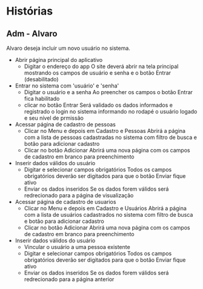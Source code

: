 # Histórias
## Adm - Alvaro
Alvaro deseja incluir um novo usuário no sistema.
* Abrir página principal do aplicativo
	- Digitar o endereço do app
	O site deverá abrir na tela principal mostrando os campos de usuário e senha e o botão Entrar (desabilitado)
* Entrar no sistema com 'usuário' e 'senha'
	- Digitar o usuário e a senha
	Ao preencher os campos o botão Entrar fica habilitado
	- clicar no botão Entrar
	Será validado os dados informados e registrado o login no sistema informando no rodapé o usuário logado e seu nível de prmissão
* Acessar página de cadastro de pessoas
	- Clicar no Menu e depois em Cadastro e Pessoas
	Abrirá a página com a lista de pessoas cadastradas no sistema com filtro de busca e botão para adicionar cadastro
	- Clicar no botão Adicionar
	Abrirá uma nova página com os campos de cadastro em branco para preenchimento
* Inserir dados válidos do usuário
	- Digitar e selecionar campos obrigatórios
	Todos os campos obrigatórios deverão ser digitados para que o botão Enviar fique ativo
	- Enviar os dados inseridos
	Se os dados forem válidos será redrecionado para a página de visualização
* Acessar página de cadastro de usuarios
	- Clicar no Menu e depois em Cadastro e Usuários 
	Abrirá a página com a lista de usuários cadastrados no sistema com filtro de busca e botão para adicionar cadastro
	- Clicar no botão Adicionar
	Abrirá uma nova página com os campos de cadastro em branco para preenchimento
* Inserir dados válidos do usuário
	- Vincular o usuário a uma pessoa existente
	- Digitar e selecionar campos obrigatórios
	Todos os campos obrigatórios deverão ser digitados para que o botão Enviar fique ativo
	- Enviar os dados inseridos
	Se os dados forem válidos será redrecionado para a página anterior